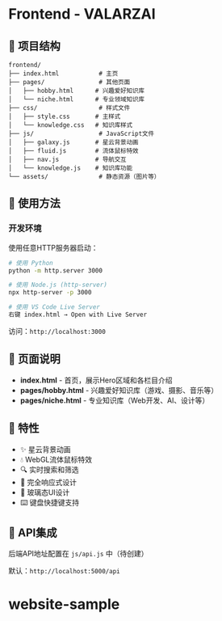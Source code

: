 # Frontend - VALARZAI

## 📁 项目结构

```
frontend/
├── index.html           # 主页
├── pages/               # 其他页面
│   ├── hobby.html      # 兴趣爱好知识库
│   └── niche.html      # 专业领域知识库
├── css/                 # 样式文件
│   ├── style.css       # 主样式
│   └── knowledge.css   # 知识库样式
├── js/                  # JavaScript文件
│   ├── galaxy.js       # 星云背景动画
│   ├── fluid.js        # 流体鼠标特效
│   ├── nav.js          # 导航交互
│   └── knowledge.js    # 知识库功能
└── assets/              # 静态资源（图片等）
```

## 🚀 使用方法

### 开发环境

使用任意HTTP服务器启动：

```bash
# 使用 Python
python -m http.server 3000

# 使用 Node.js (http-server)
npx http-server -p 3000

# 使用 VS Code Live Server
右键 index.html → Open with Live Server
```

访问：`http://localhost:3000`

## 📄 页面说明

- **index.html** - 首页，展示Hero区域和各栏目介绍
- **pages/hobby.html** - 兴趣爱好知识库（游戏、摄影、音乐等）
- **pages/niche.html** - 专业知识库（Web开发、AI、设计等）

## 🎨 特性

- ✨ 星云背景动画
- 💧 WebGL流体鼠标特效
- 🔍 实时搜索和筛选
- 📱 完全响应式设计
- 🎯 玻璃态UI设计
- ⌨️ 键盘快捷键支持

## 🔗 API集成

后端API地址配置在 `js/api.js` 中（待创建）

默认：`http://localhost:5000/api`

# website-sample
